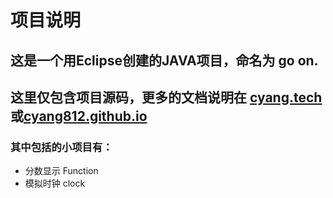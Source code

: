 # 项目说明

## 这是一个用Eclipse创建的JAVA项目，命名为 go on.
## 这里仅包含项目源码，更多的文档说明在 [cyang.tech](cyang.tech)或[cyang812.github.io](cyang812.github.io)

### 其中包括的小项目有：

- 分数显示 Function
- 模拟时钟 clock
